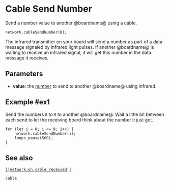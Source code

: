 # Cable Send Number

Send a number value to another @boardname@ using a cable.

```sig
network.cableSendNumber(0);
```

The infrared transmitter on your board will send a number as part of a data message signaled by infrared light pulses. If another @boardname@ is waiting to receive an infrared signal, it will get this number in the data message it receives.

## Parameters

* **value**: the [number](types/number) to send to another @boardname@ using infrared.

## Example #ex1

Send the numbers `0` to `9` to another @boardname@. Wait a little bit between each send to let the
receiving board think about the number it just got.

```blocks
for (let i = 0; i <= 9; i++) {
    network.cableSendNumber(i);
    loops.pause(500);
}
```

## See also

[``||network:on cable received||``](/reference/network/on-cable-received)

```package
cable
```
